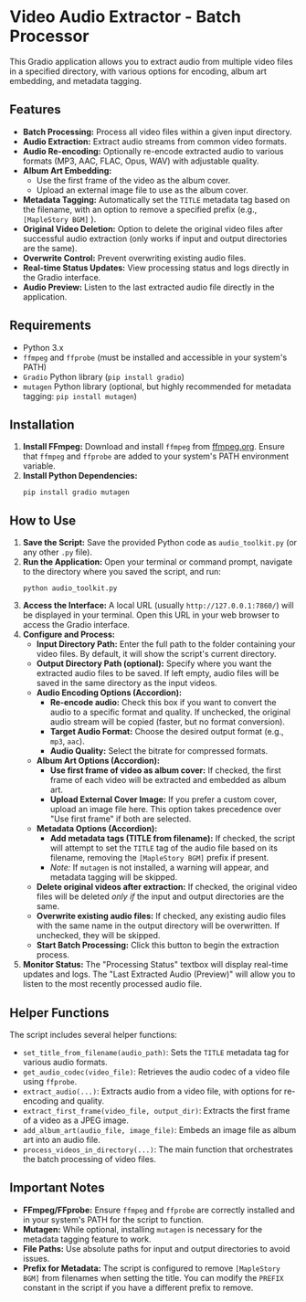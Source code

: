 # Video Audio Extractor - Batch Processor
This Gradio application allows you to extract audio from multiple video files in a specified directory, with various options for encoding, album art embedding, and metadata tagging.
## Features
- **Batch Processing:** Process all video files within a given input directory.
- **Audio Extraction:** Extract audio streams from common video formats.
- **Audio Re-encoding:** Optionally re-encode extracted audio to various formats (MP3, AAC, FLAC, Opus, WAV) with adjustable quality.
- **Album Art Embedding:**
    - Use the first frame of the video as the album cover.
    - Upload an external image file to use as the album cover.
- **Metadata Tagging:** Automatically set the `TITLE` metadata tag based on the filename, with an option to remove a specified prefix (e.g., `[MapleStory BGM]` ).
- **Original Video Deletion:** Option to delete the original video files after successful audio extraction (only works if input and output directories are the same).
- **Overwrite Control:** Prevent overwriting existing audio files.
- **Real-time Status Updates:** View processing status and logs directly in the Gradio interface.
- **Audio Preview:** Listen to the last extracted audio file directly in the application.

## Requirements
- Python 3.x
- `ffmpeg` and `ffprobe` (must be installed and accessible in your system's PATH)
- `Gradio` Python library (`pip install gradio`)
- `mutagen` Python library (optional, but highly recommended for metadata tagging: `pip install mutagen`)

## Installation
1. **Install FFmpeg:** Download and install `ffmpeg` from [ffmpeg.org](https://ffmpeg.org/download.html "null"). Ensure that `ffmpeg` and `ffprobe` are added to your system's PATH environment variable.
2. **Install Python Dependencies:**
    ```
    pip install gradio mutagen
    ```
## How to Use
1. **Save the Script:** Save the provided Python code as `audio_toolkit.py` (or any other `.py` file).
2. **Run the Application:** Open your terminal or command prompt, navigate to the directory where you saved the script, and run:
    ```
    python audio_toolkit.py
    ```
3. **Access the Interface:** A local URL (usually `http://127.0.0.1:7860/`) will be displayed in your terminal. Open this URL in your web browser to access the Gradio interface.
4. **Configure and Process:**
    - **Input Directory Path:** Enter the full path to the folder containing your video files. By default, it will show the script's current directory.
    - **Output Directory Path (optional):** Specify where you want the extracted audio files to be saved. If left empty, audio files will be saved in the same directory as the input videos.
    - **Audio Encoding Options (Accordion):**
        - **Re-encode audio:** Check this box if you want to convert the audio to a specific format and quality. If unchecked, the original audio stream will be copied (faster, but no format conversion).
        - **Target Audio Format:** Choose the desired output format (e.g., `mp3`, `aac`).
        - **Audio Quality:** Select the bitrate for compressed formats.
    - **Album Art Options (Accordion):**
        - **Use first frame of video as album cover:** If checked, the first frame of each video will be extracted and embedded as album art.
        - **Upload External Cover Image:** If you prefer a custom cover, upload an image file here. This option takes precedence over "Use first frame" if both are selected.
    - **Metadata Options (Accordion):**
        - **Add metadata tags (TITLE from filename):** If checked, the script will attempt to set the `TITLE` tag of the audio file based on its filename, removing the `[MapleStory BGM]` prefix if present.
        - _Note:_ If `mutagen` is not installed, a warning will appear, and metadata tagging will be skipped.
    - **Delete original videos after extraction:** If checked, the original video files will be deleted _only if_ the input and output directories are the same.
    - **Overwrite existing audio files:** If checked, any existing audio files with the same name in the output directory will be overwritten. If unchecked, they will be skipped.
    - **Start Batch Processing:** Click this button to begin the extraction process.
5. **Monitor Status:** The "Processing Status" textbox will display real-time updates and logs. The "Last Extracted Audio (Preview)" will allow you to listen to the most recently processed audio file.
## Helper Functions
The script includes several helper functions:
- `set_title_from_filename(audio_path)`: Sets the `TITLE` metadata tag for various audio formats.
- `get_audio_codec(video_file)`: Retrieves the audio codec of a video file using `ffprobe`.
- `extract_audio(...)`: Extracts audio from a video file, with options for re-encoding and quality.
- `extract_first_frame(video_file, output_dir)`: Extracts the first frame of a video as a JPEG image.
- `add_album_art(audio_file, image_file)`: Embeds an image file as album art into an audio file.
- `process_videos_in_directory(...)`: The main function that orchestrates the batch processing of video files.
## Important Notes
- **FFmpeg/FFprobe:** Ensure `ffmpeg` and `ffprobe` are correctly installed and in your system's PATH for the script to function.
- **Mutagen:** While optional, installing `mutagen` is necessary for the metadata tagging feature to work.
- **File Paths:** Use absolute paths for input and output directories to avoid issues.
- **Prefix for Metadata:** The script is configured to remove `[MapleStory BGM]` from filenames when setting the title. You can modify the `PREFIX` constant in the script if you have a different prefix to remove.
